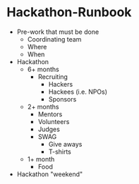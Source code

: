 # Hackathon-Runbook

* Pre-work that must be done
  * Coordinating team
  * Where
  * When
* Hackathon
  * 6+ months
    * Recruiting 
      * Hackers
      * Hackees (i.e. NPOs)
      * Sponsors
  * 2+ months
    * Mentors
    * Volunteers
    * Judges
    * SWAG
      * Give aways
      * T-shirts
  * 1+ month
    * Food
* Hackathon "weekend" 
		
	
	

